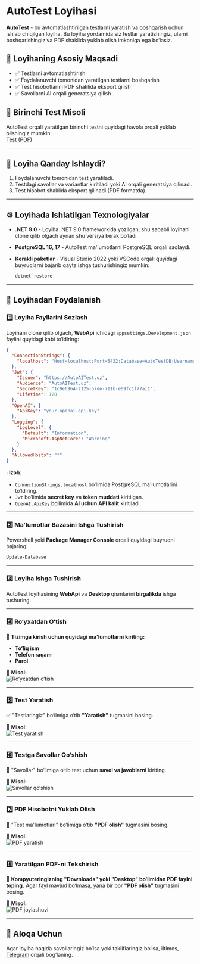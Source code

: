 # AutoTest Loyihasi

**AutoTest** - bu avtomatlashtirilgan testlarni yaratish va boshqarish uchun ishlab chiqilgan loyiha. Bu loyiha yordamida siz testlar yaratishingiz, ularni boshqarishingiz va PDF shaklida yuklab olish imkoniga ega bo‘lasiz.

## 📌 Loyihaning Asosiy Maqsadi

- ✅ Testlarni avtomatlashtirish  
- ✅ Foydalanuvchi tomonidan yaratilgan testlarni boshqarish  
- ✅ Test hisobotlarini PDF shaklida eksport qilish  
- ✅ Savollarni AI orqali generatsiya qilish  

## 📝 Birinchi Test Misoli

AutoTest orqali yaratilgan birinchi testni quyidagi havola orqali yuklab olishingiz mumkin:  
[Test (PDF)](https://github.com/foziljonovs/AutoTest/blob/master/Test_Birinchi%20test.pdf)

---

## 🔄 Loyiha Qanday Ishlaydi?

1. Foydalanuvchi tomonidan test yaratiladi.
2. Testdagi savollar va variantlar kiritiladi yoki AI orqali generatsiya qilinadi.
3. Test hisobot shaklida eksport qilinadi (PDF formatda).

---

## ⚙️ Loyihada Ishlatilgan Texnologiyalar

- **.NET 9.0** - Loyiha .NET 9.0 frameworkida yozilgan, shu sababli loyihani clone qilib olgach aynan shu versiya kerak bo‘ladi.
- **PostgreSQL 16, 17** - AutoTest ma'lumotlarni PostgreSQL orqali saqlaydi.
- **Kerakli paketlar** - Visual Studio 2022 yoki VSCode orqali quyidagi buyruqlarni bajarib qayta ishga tushurishingiz mumkin:
  
  ```powershell
  dotnet restore
  ```

---

## 🚀 Loyihadan Foydalanish

### 1️⃣ Loyiha Fayllarini Sozlash

Loyihani clone qilib olgach, **WebApi** ichidagi `appsettings.Development.json` faylini quyidagi kabi to‘ldiring:

```json
{
  "ConnectionStrings": {
    "localhost": "Host=localhost;Port=5432;Database=AutoTestDB;Username=your-username;Password=your-password"
  },
  "Jwt": {
    "Issuer": "https://AutoAITest.uz",
    "Audience": "AutoAITest.uz",
    "SecretKey": "1c9e6964-2125-57de-711b-e09fc1f77ai1",
    "Lifetime": 120
  },
  "OpenAI": {
    "ApiKey": "your-openai-api-key"
  },
  "Logging": {
    "LogLevel": {
      "Default": "Information",
      "Microsoft.AspNetCore": "Warning"
    }
  },
  "AllowedHosts": "*"
}
```

ℹ️ **Izoh**:
- `ConnectionStrings.localhost` bo‘limida PostgreSQL ma'lumotlarini to‘ldiring.
- `Jwt` bo‘limida **secret key** va **token muddati** kiritilgan.
- `OpenAI.ApiKey` bo‘limida **AI uchun API kalit** kiritiladi.

---

### 2️⃣ Ma'lumotlar Bazasini Ishga Tushirish

Powershell yoki **Package Manager Console** orqali quyidagi buyruqni bajaring:

```powershell
Update-Database
```

---

### 3️⃣ Loyiha Ishga Tushirish

AutoTest loyihasining **WebApi** va **Desktop** qismlarini **birgalikda** ishga tushuring.

---

### 4️⃣ Ro‘yxatdan O‘tish

🔹 **Tizimga kirish uchun quyidagi ma'lumotlarni kiriting:**
   - **To‘liq ism**
   - **Telefon raqam**
   - **Parol**

📌 **Misol:**  
![Ro‘yxatdan o‘tish](Examples/Ro'yxatdan%20o'tish.png)

---

### 5️⃣ Test Yaratish

✅ "Testlaringiz" bo‘limiga o‘tib **"Yaratish"** tugmasini bosing.

📌 **Misol:**  
![Test yaratish](Examples/Testlar%20o'ynasi.png)

---

### 6️⃣ Testga Savollar Qo‘shish

📌 "Savollar" bo‘limiga o‘tib test uchun **savol va javoblarni** kiriting.

📌 **Misol:**  
![Savollar qo‘shish](Examples/Testga%20savol%20qo'shish%20va%20PDF%20olish.png)

---

### 7️⃣ PDF Hisobotni Yuklab Olish

📌 "Test ma'lumotlari" bo‘limiga o‘tib **"PDF olish"** tugmasini bosing.

📌 **Misol:**  
![PDF yaratish](/Examples/Testga%20savol%20qo'shish%20va%20PDF%20olish.png)

---

### 8️⃣ Yaratilgan PDF-ni Tekshirish

📌 **Kompyuteringizning "Downloads" yoki "Desktop" bo‘limidan PDF faylni toping.** Agar fayl mavjud bo‘lmasa, yana bir bor **"PDF olish"** tugmasini bosing.

📌 **Misol:**  
![PDF joylashuvi](Examples/Screenshot%202025-02-05%20141142.png)

---

## 📩 Aloqa Uchun

Agar loyiha haqida savollaringiz bo‘lsa yoki takliflaringiz bo‘lsa, iltimos, [Telegram](https://t.me/foziljonovs) orqali bog‘laning.
